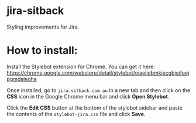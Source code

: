 # jira-sitback
Styling improvements for Jira.

# How to install:
Install the Stylebot extension for Chrome. You can get it here: https://chrome.google.com/webstore/detail/stylebot/oiaejidbmkiecgbjeifoejpgmdaleoha

Once installed, go to `jira.sitback.com.au` in a new tab and then click on the **CSS** icon in the Google Chrome menu bar and click **Open Stylebot**.

Click the **Edit CSS** button at the bottom of the stylebot sidebar and paste the contents of the `stylebot-jira.css` file and click **Save**.
